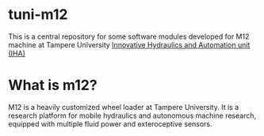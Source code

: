 # tuni-m12
This is a central repository for some software modules developed for M12 machine at Tampere University [Innovative Hydraulics and Automation unit (IHA)](https://research.tuni.fi/iha/)

# What is m12?
M12 is a heavily customized wheel loader at Tampere University. It is a research platform for mobile hydraulics and autonomous machine research, equipped with multiple fluid power and exteroceptive sensors.
